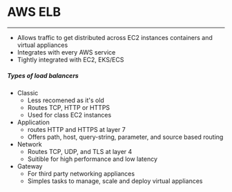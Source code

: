 # AWS ELB
---
- Allows traffic to get distributed across EC2 instances containers and virtual appliances
- Integrates with every AWS service
- Tightly integrated with EC2, EKS/ECS

##### Types of load balancers
- Classic
	- Less recomened as it's old
	- Routes TCP, HTTP or HTTPS
	- Used for class EC2 instances
- Application
	- routes HTTP and HTTPS at layer 7
	- Offers path, host, query-string, parameter, and source based routing
- Network
	- Routes TCP, UDP, and TLS at layer 4
	- Suitible for high performance and low latency
- Gateway
	- For third party networking appliances
	- Simples tasks to manage, scale and deploy virtual appliances  